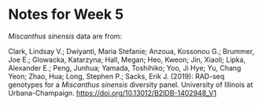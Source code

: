 # Notes for Week 5

*Miscanthus sinensis* data are from:

Clark, Lindsay V.; Dwiyanti, Maria Stefanie; Anzoua, Kossonou G.; Brummer, Joe E.;
Glowacka, Katarzyna; Hall, Megan; Heo, Kweon; Jin, Xiaoli; Lipka, Alexander E.;
Peng, Junhua; Yamada, Toshihiko; Yoo, Ji Hye; Yu, Chang Yeon; Zhao, Hua;
Long, Stephen P.; Sacks, Erik J. (2019): RAD-seq genotypes for a
*Miscanthus sinensis* diversity panel. University of Illinois at Urbana-Champaign.
https://doi.org/10.13012/B2IDB-1402948_V1
